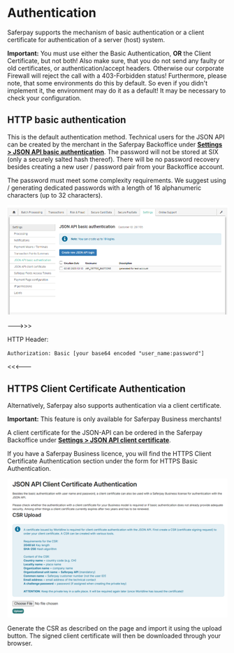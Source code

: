 # <a name="authentication"></a>Authentication

Saferpay supports the mechanism of basic authentication or a client certificate for authentication of a
server (host) system.

<div class="danger">
  <p>
    <strong>Important:</strong> You must use either the Basic Authentication, <strong>OR</strong> the Client Certificate, but not both! Also make sure, that you do not send any faulty or old certificates, or authentication/accept headers. Otherwise our corporate Firewall will reject the call with a 403-Forbidden status! Furthermore, please note, that some environments do this by default. So even if you didn't implement it, the environment may do it as a default! It may be necessary to check your configuration.
  </p>
</div>

## <a name="authentication_basic"></a>HTTP basic authentication

This is the default authentication method. Technical users for the JSON API can be
created by the merchant in the Saferpay Backoffice under [**Settings > JSON API basic authentication**](https://test.saferpay.com/BO/Settings/JsonApiLogin). The password will not be stored
at SIX (only a securely salted hash thereof). There will be no password recovery
besides creating a new user / password pair from your Backoffice account.

The password must meet some complexity requirements. We suggest using / generating
dedicated passwords with a length of 16 alphanumeric characters (up to 32 characters).

<img src="https://raw.githubusercontent.com/saferpay/jsonapi/master/Images/BasicAuthScreen.PNG" alt="Basic Authentication">

--->>>

HTTP Header:

`Authorization: Basic [your base64 encoded "user_name:password"]`

<<<---

## <a name="authentication_cert"></a> HTTPS Client Certificate Authentication

Alternatively, Saferpay also supports authentication via a client certificate.

<div class="info">
  <p>
    <strong>Important:</strong> This feature is only available for Saferpay Business merchants!
  </p>
</div>

A client certificate for the JSON-API can be ordered in the Saferpay Backoffice under [**Settings > JSON API client certificate**](https://test.saferpay.com/BO/Settings/JsonApiClientCertificate).

If you have a Saferpay Business licence, you will find the HTTPS Client Certificate Authentication section under the form for HTTPS Basic Authentication.

<img src="https://raw.githubusercontent.com/saferpay/jsonapi/master/Images/BO_Client_certificate_1.png" alt="Basic Aiuthentication">

Generate the CSR as described on the page and import it using the upload button.
The signed client certificate will then be downloaded through your browser.
